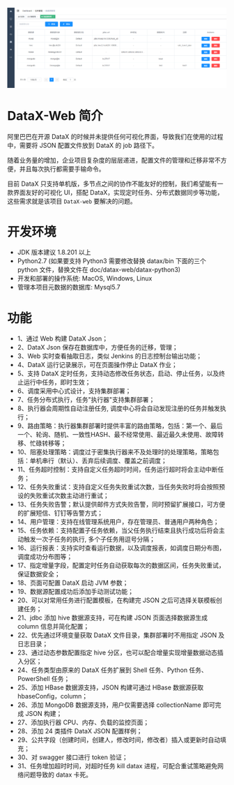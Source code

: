 ![](.file/.pic/1.png)

# DataX-Web 简介

阿里巴巴在开源 DataX 的时候并未提供任何可视化界面，导致我们在使用的过程中，需要将 JSON 配置文件放到 DataX 的 job 路径下。

随着业务量的增加，企业项目复杂度的层层递进，配置文件的管理和迁移非常不方便，并且每次执行都需要手输命令。

目前 DataX 只支持单机版，多节点之间的协作不能友好的控制，我们希望能有一款界面友好的可视化 UI，搭配 DataX，实现定时任务、分布式数据同步等功能，这些需求就是该项目 `DataX-web` 要解决的问题。

# 开发环境

- JDK 版本建议 1.8.201 以上  
- Python2.7 (如果要支持 Python3 需要修改替换 datax/bin 下面的三个 python 文件，替换文件在 doc/datax-web/datax-python3)  
- 开发和部署的操作系统: MacOS, Windows, Linux  
- 管理本项目元数据的数据库: Mysql5.7  

# 功能

- 1、通过 Web 构建 DataX Json；  
- 2、DataX Json 保存在数据库中，方便任务的迁移，管理；  
- 3、Web 实时查看抽取日志，类似 Jenkins 的日志控制台输出功能；  
- 4、DataX 运行记录展示，可在页面操作停止 DataX 作业；  
- 5、支持 DataX 定时任务，支持动态修改任务状态，启动、停止任务，以及终止运行中任务，即时生效；
- 6、调度采用中心式设计，支持集群部署；  
- 7、任务分布式执行，任务"执行器"支持集群部署；  
- 8、执行器会周期性自动注册任务, 调度中心将会自动发现注册的任务并触发执行；  
- 9、路由策略：执行器集群部署时提供丰富的路由策略，包括：第一个、最后一个、轮询、随机、一致性HASH、最不经常使用、最近最久未使用、故障转移、忙碌转移等；  
- 10、阻塞处理策略：调度过于密集执行器来不及处理时的处理策略，策略包括：单机串行（默认）、丢弃后续调度、覆盖之前调度；  
- 11、任务超时控制：支持自定义任务超时时间，任务运行超时将会主动中断任务；  
- 12、任务失败重试：支持自定义任务失败重试次数，当任务失败时将会按照预设的失败重试次数主动进行重试；  
- 13、任务失败告警；默认提供邮件方式失败告警，同时预留扩展接口，可方便的扩展短信、钉钉等告警方式；
- 14、用户管理：支持在线管理系统用户，存在管理员、普通用户两种角色；
- 15、任务依赖：支持配置子任务依赖，当父任务执行结束且执行成功后将会主动触发一次子任务的执行, 多个子任务用逗号分隔；
- 16、运行报表：支持实时查看运行数据，以及调度报表，如调度日期分布图，调度成功分布图等；
- 17、指定增量字段，配置定时任务自动获取每次的数据区间，任务失败重试，保证数据安全；
- 18、页面可配置 DataX 启动 JVM 参数；
- 19、数据源配置成功后添加手动测试功能；
- 20、可以对常用任务进行配置模板，在构建完 JSON 之后可选择关联模板创建任务；
- 21、jdbc 添加 hive 数据源支持，可在构建 JSON 页面选择数据源生成 column 信息并简化配置；
- 22、优先通过环境变量获取 DataX 文件目录，集群部署时不用指定 JSON 及日志目录；
- 23、通过动态参数配置指定 hive 分区，也可以配合增量实现增量数据动态插入分区；
- 24、任务类型由原来的 DataX 任务扩展到 Shell 任务、Python 任务、PowerShell 任务；
- 25、添加 HBase 数据源支持，JSON 构建可通过 HBase 数据源获取 hbaseConfig，column；
- 26、添加 MongoDB 数据源支持，用户仅需要选择 collectionName 即可完成 JSON 构建；
- 27、添加执行器 CPU、内存、负载的监控页面；
- 28、添加 24 类插件 DataX JSON 配置样例；
- 29、公共字段（创建时间，创建人，修改时间，修改者）插入或更新时自动填充；
- 30、对 swagger 接口进行 token 验证；
- 31、任务增加超时时间，对超时任务 kill datax 进程，可配合重试策略避免网络问题导致的 datax 卡死。

